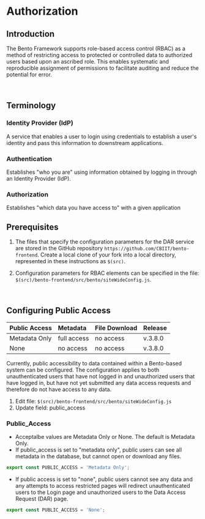 # Authorization

## Introduction
The Bento Framework supports role-based access control (RBAC) as a method of restricting access to protected or controlled data to authorized users based upon an ascribed role. This enables systematic and reproducible assignment of permissions to facilitate auditing and reduce the potential for error. 


<p>&nbsp;</p>

## Terminology

### Identity Provider (IdP)
A service that enables a user to login using credentials to establish a user's identity and pass this information to downstream applications.

### Authentication 
Establishes "who you are" using information obtained by logging in through an Identity Provider (IdP).

### Authorization
Establishes "which data you have access to" with a given application

## Prerequisites
1. The files that specify the configuration parameters for the DAR service are stored in the GitHub repository `https://github.com/CBIIT/bento-frontend`. Create a local clone of your fork into a local directory, represented in these instructions as `$(src)`.

2. Configuration parameters for RBAC elements can be specified in the file: `$(src)/bento-frontend/src/bento/siteWideConfig.js`.

<p>&nbsp;</p>

## Configuring Public Access

|Public Access|Metadata|File Download|Release
|:-------------|:--------|:-------------|:-------|
|Metadata Only |full access|no access| v.3.8.0|
|None|no access|no access|v.3.8.0|

Currently, public accessibility to data contained within a Bento-based system can be configured. The configuration applies to both unauthenticated users that have not logged in and unauthorized users that have logged in, but have not yet submitted any data access requests and therefore do not have access to any data.
1. Edit file: `$(src)/bento-frontend/src/bento/siteWideConfig.js`
2. Update field: public_access

### Public_Access

* Acceptalbe values are Metadata Only or None. The default is Metadata Only. 
* If public_access is set to "metadata only", public users can see all metadata in the database, but cannot open or download any files.

```javascript
export const PUBLIC_ACCESS = 'Metadata Only';
```
* If public access is set to "none", public users cannot see any data and any attempts to access restricted pages will redirect unauthenticated users to the Login page and unauthorized users to the Data Access Request (DAR) page.

```javascript
export const PUBLIC_ACCESS = 'None';
```